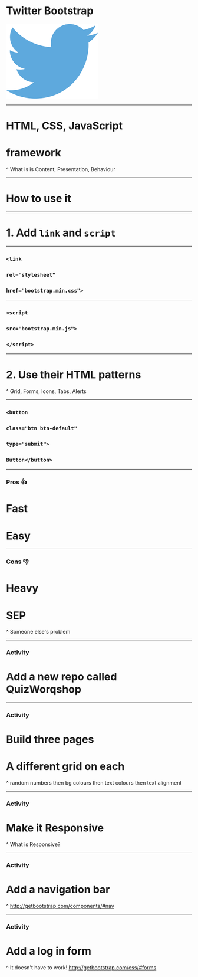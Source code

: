 # Twitter Bootstrap

![fit](./twitter.png)

---

# HTML, CSS, JavaScript
# framework

^ What is is
Content, Presentation, Behaviour

---

# How to use it

---

# 1. Add `link` and `script`

---

### `<link`
### `rel="stylesheet"`
### `href="bootstrap.min.css">`

---

### `<script`
### `src="bootstrap.min.js">`
### `</script>`

---

# 2. Use their HTML patterns

^ Grid, Forms, Icons, Tabs, Alerts

---

### `<button`
### `class="btn btn-default"`
### `type="submit">`
### `Button</button>`

---

### Pros :thumbsup:

# Fast
# Easy

---

### Cons :thumbsdown:

# Heavy
# SEP

^ Someone else's problem

---

### Activity

# Add a new repo called QuizWorqshop

---

### Activity

# Build three pages
# A different grid on each

^ random numbers
then bg colours
then text colours
then text alignment

---

### Activity

# Make it Responsive

^ What is Responsive?

---

### Activity

# Add a navigation bar

^ http://getbootstrap.com/components/#nav

---

### Activity

# Add a log in form

^ It doesn't have to work!
http://getbootstrap.com/css/#forms
